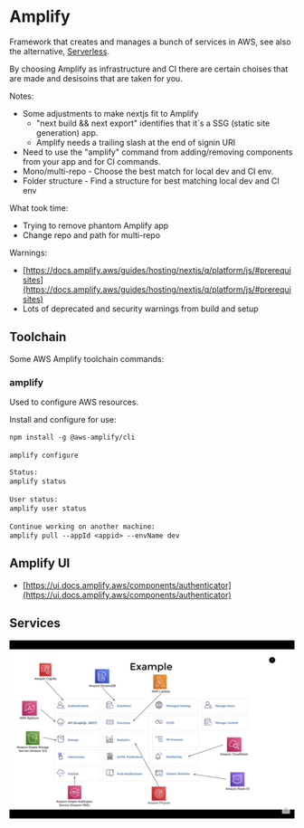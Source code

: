 # Amplify
Framework that creates and manages a bunch of services in AWS, see also the alternative, [Serverless](https://www.serverless.com/).

By choosing Amplify as infrastructure and CI there are certain choises that are made and desisoins that are taken for you.

Notes:
* Some adjustments to make nextjs fit to Amplify
  * "next build && next export" identifies that it´s a SSG (static site generation) app.
  * Amplify needs a trailing slash at the end of signin URI 
* Need to use the "amplify" command from adding/removing components from your app and for CI commands.
* Mono/multi-repo - Choose the best match for local dev and CI env.
* Folder structure - Find a structure for best matching local dev and CI env

What took time:
* Trying to remove phantom Amplify app
* Change repo and path for multi-repo

Warnings:
* [https://docs.amplify.aws/guides/hosting/nextjs/q/platform/js/#prerequisites](https://docs.amplify.aws/guides/hosting/nextjs/q/platform/js/#prerequisites)
* Lots of deprecated and security warnings from build and setup

## Toolchain
Some AWS Amplify toolchain commands:

### amplify
Used to configure AWS resources.

Install and configure for use:
```
npm install -g @aws-amplify/cli

amplify configure
```

```
Status:
amplify status

User status:
amplify user status

Continue working on another machine:
amplify pull --appId <appid> --envName dev
```

## Amplify UI
* [https://ui.docs.amplify.aws/components/authenticator](https://ui.docs.amplify.aws/components/authenticator)

## Services
![Amplify](amplify.png)

